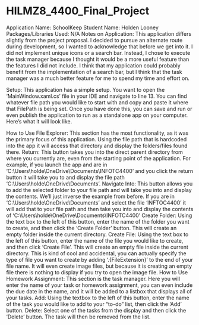# HILMZ8_4400_Final_Project

Application Name: SchoolKeep
Student Name: Holden Looney
Packages/Libraries Used: N/A
Notes on Application: This application differs slightly from the project proposal. I decided to pursue an alternate route during development, so I wanted to acknowledge that before we get into it. 
  I did not implement unique icons or a search bar. Instead, I chose to execute the task manager because I thought it would be a more useful feature than the features I did not include. 
  I think that my application could probably benefit from the implementation of a search bar, but I think that the task manager was a much better feature for me to spend my time and effort on.

Setup: This application has a simple setup. You want to open the ‘MainWindow.xaml.cs’ file in your IDE and navigate to line 13.
  You can find whatever file path you would like to start with and copy and paste it where that FilePath is being set.
  Once you have done this, you can save and run or even publish the application to run as a standalone app on your computer. Here’s what it will look like.
 
How to Use File Explorer: This section has the most functionality, as it was the primary focus of this application. 
  Using the file path that is hardcoded into the app it will access that directory and display the folders/files found there.
Return: This button takes you into the direct parent directory from where you currently are, even from the starting point of the application. 
  For example, if you launch the app and are in ‘C:\Users\holde\OneDrive\Documents\INFOTC4400’ and you click the return button it will take you to and display 
  the file path ‘C:\Users\holde\OneDrive\Documents’.
Navigate Into: This button allows you to add the selected folder to your file path and will take you into and display the contents. 
  We’ll just inverse the example from before. If you are in ‘C:\Users\holde\OneDrive\Documents’ and select the file ‘INFTOC4400’ it will add that to your file path and then 
  take you into and display the contents of ‘C:\Users\holde\OneDrive\Documents\INFOTC4400’
Create Folder: Using the text box to the left of this button, enter the name of the folder you want to create, and then click the ‘Create Folder’ button. 
  This will create an empty folder inside the current directory.
Create File: Using the text box to the left of this button, enter the name of the file you would like to create, and then click ‘Create File’. 
  This will create an empty file inside the current directory. This is kind of cool and accidental, you can actually specify the type of file you want 
  to create by adding ‘.{FileExtension}’ to the end of your file name. It will even create image files, but because it is creating an empty file there is 
  nothing to display if you try to open the image file.
How to Use Homework Assignment: This section is the task manager. Here you will enter the name of your task or homework assignment, you can even include the 
  due date in the name, and it will be added to a listbox that displays all of your tasks.
Add: Using the textbox to the left of this button, enter the name of the task you would like to add to your “to-do” list, then click the ‘Add’ button.
Delete: Select one of the tasks from the display and then click the ‘Delete’ button. The task will then be removed from the list.

